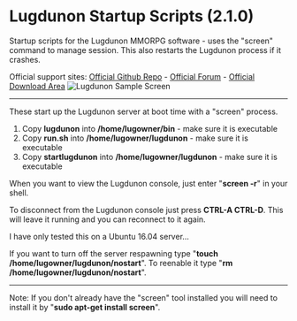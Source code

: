 # Lugdunon Startup Scripts (2.1.0)
Startup scripts for the Lugdunon MMORPG software - uses the "screen" command to manage session. This also restarts the Lugdunon process if it crashes.

Official support sites: [Official Github Repo](https://github.com/fstltna/LugdunonStartup) - [Official Forum](https://LugdunonCity.org/index.php/forum/startup-scripts)  - [Official Download Area](https://LugdunonCity.org/index.php/downloads-new/category/14-startup-scripts)
![Lugdunon Sample Screen](https://LugdunonCity.org/lugdunon_sample_screen.png) 

---
These start up the Lugdunon server at boot time with a "screen" process.

1. Copy **lugdunon** into **/home/lugowner/bin** - make sure it is executable
2. Copy **run.sh** into **/home/lugowner/lugdunon** - make sure it is executable
3. Copy **startlugdunon** into **/home/lugowner/lugdunon** - make sure it is executable

When you want to view the Lugdunon console, just enter "**screen -r**" in your shell.

To disconnect from the Lugdunon console just press **CTRL-A CTRL-D**. This will leave it running and you can reconnect to it again.

I have only tested this on a Ubuntu 16.04 server...

If you want to turn off the server respawning type "**touch /home/lugowner/lugdunon/nostart**". To reenable it type "**rm /home/lugowner/lugdunon/nostart**".

---
Note: If you don't already have the "screen" tool installed you will need to install it by "**sudo apt-get install screen**".
